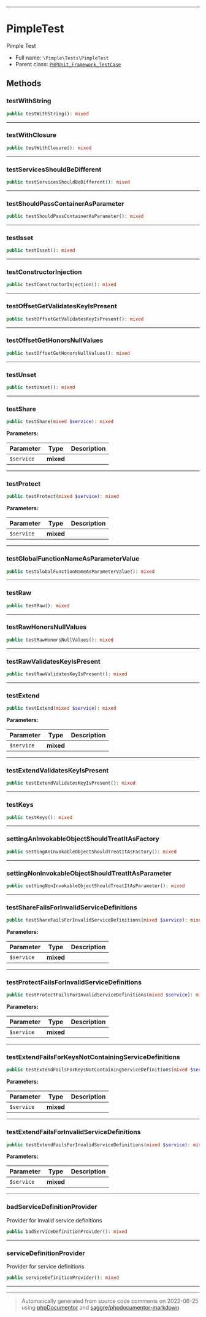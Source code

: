 ***

# PimpleTest

Pimple Test



* Full name: `\Pimple\Tests\PimpleTest`
* Parent class: [`PHPUnit_Framework_TestCase`](../../PHPUnit_Framework_TestCase.md)




## Methods


### testWithString



```php
public testWithString(): mixed
```











***

### testWithClosure



```php
public testWithClosure(): mixed
```











***

### testServicesShouldBeDifferent



```php
public testServicesShouldBeDifferent(): mixed
```











***

### testShouldPassContainerAsParameter



```php
public testShouldPassContainerAsParameter(): mixed
```











***

### testIsset



```php
public testIsset(): mixed
```











***

### testConstructorInjection



```php
public testConstructorInjection(): mixed
```











***

### testOffsetGetValidatesKeyIsPresent



```php
public testOffsetGetValidatesKeyIsPresent(): mixed
```











***

### testOffsetGetHonorsNullValues



```php
public testOffsetGetHonorsNullValues(): mixed
```











***

### testUnset



```php
public testUnset(): mixed
```











***

### testShare



```php
public testShare(mixed $service): mixed
```








**Parameters:**

| Parameter | Type | Description |
|-----------|------|-------------|
| `$service` | **mixed** |  |




***

### testProtect



```php
public testProtect(mixed $service): mixed
```








**Parameters:**

| Parameter | Type | Description |
|-----------|------|-------------|
| `$service` | **mixed** |  |




***

### testGlobalFunctionNameAsParameterValue



```php
public testGlobalFunctionNameAsParameterValue(): mixed
```











***

### testRaw



```php
public testRaw(): mixed
```











***

### testRawHonorsNullValues



```php
public testRawHonorsNullValues(): mixed
```











***

### testRawValidatesKeyIsPresent



```php
public testRawValidatesKeyIsPresent(): mixed
```











***

### testExtend



```php
public testExtend(mixed $service): mixed
```








**Parameters:**

| Parameter | Type | Description |
|-----------|------|-------------|
| `$service` | **mixed** |  |




***

### testExtendValidatesKeyIsPresent



```php
public testExtendValidatesKeyIsPresent(): mixed
```











***

### testKeys



```php
public testKeys(): mixed
```











***

### settingAnInvokableObjectShouldTreatItAsFactory



```php
public settingAnInvokableObjectShouldTreatItAsFactory(): mixed
```











***

### settingNonInvokableObjectShouldTreatItAsParameter



```php
public settingNonInvokableObjectShouldTreatItAsParameter(): mixed
```











***

### testShareFailsForInvalidServiceDefinitions



```php
public testShareFailsForInvalidServiceDefinitions(mixed $service): mixed
```








**Parameters:**

| Parameter | Type | Description |
|-----------|------|-------------|
| `$service` | **mixed** |  |




***

### testProtectFailsForInvalidServiceDefinitions



```php
public testProtectFailsForInvalidServiceDefinitions(mixed $service): mixed
```








**Parameters:**

| Parameter | Type | Description |
|-----------|------|-------------|
| `$service` | **mixed** |  |




***

### testExtendFailsForKeysNotContainingServiceDefinitions



```php
public testExtendFailsForKeysNotContainingServiceDefinitions(mixed $service): mixed
```








**Parameters:**

| Parameter | Type | Description |
|-----------|------|-------------|
| `$service` | **mixed** |  |




***

### testExtendFailsForInvalidServiceDefinitions



```php
public testExtendFailsForInvalidServiceDefinitions(mixed $service): mixed
```








**Parameters:**

| Parameter | Type | Description |
|-----------|------|-------------|
| `$service` | **mixed** |  |




***

### badServiceDefinitionProvider

Provider for invalid service definitions

```php
public badServiceDefinitionProvider(): mixed
```











***

### serviceDefinitionProvider

Provider for service definitions

```php
public serviceDefinitionProvider(): mixed
```











***


***
> Automatically generated from source code comments on 2022-06-25 using [phpDocumentor](http://www.phpdoc.org/) and [saggre/phpdocumentor-markdown](https://github.com/Saggre/phpDocumentor-markdown)
